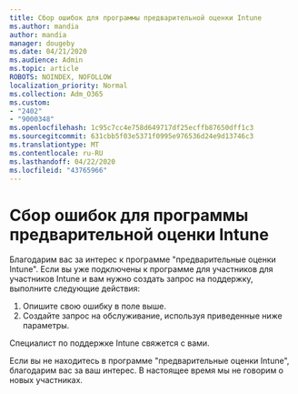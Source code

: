 ```yaml
---
title: Сбор ошибок для программы предварительной оценки Intune
ms.author: mandia
author: mandia
manager: dougeby
ms.date: 04/21/2020
ms.audience: Admin
ms.topic: article
ROBOTS: NOINDEX, NOFOLLOW
localization_priority: Normal
ms.collection: Adm_O365
ms.custom:
- "2402"
- "9000348"
ms.openlocfilehash: 1c95c7cc4e758d649717df25ecffb87650dff1c3
ms.sourcegitcommit: 631cbb5f03e5371f0995e976536d24e9d13746c3
ms.translationtype: MT
ms.contentlocale: ru-RU
ms.lasthandoff: 04/22/2020
ms.locfileid: "43765966"
---
```

# <a name="intune-insider-bug-filing"></a>Сбор ошибок для программы предварительной оценки Intune

Благодарим вас за интерес к программе "предварительные оценки Intune". Если вы уже подключены к программе для участников для участников Intune и вам нужно создать запрос на поддержку, выполните следующие действия:

1. Опишите свою ошибку в поле выше.
2. Создайте запрос на обслуживание, используя приведенные ниже параметры.

Специалист по поддержке Intune свяжется с вами.

Если вы не находитесь в программе "предварительные оценки Intune", благодарим вас за ваш интерес. В настоящее время мы не говорим о новых участниках.
